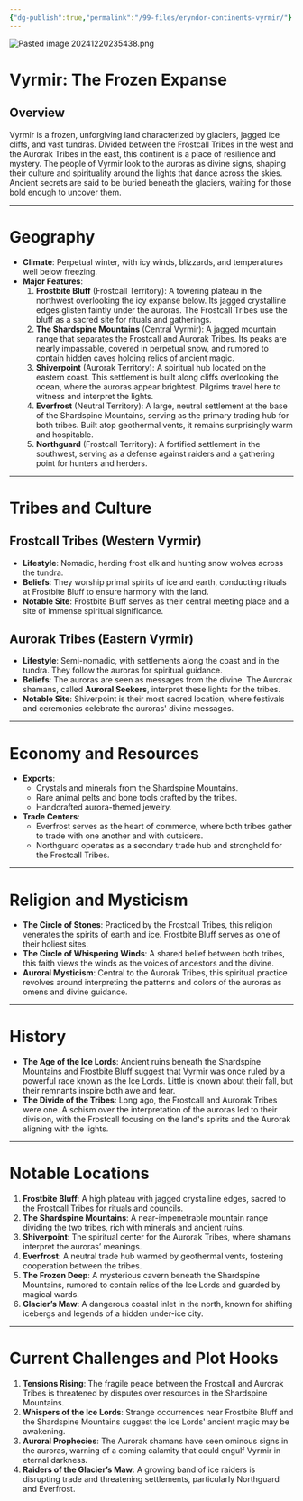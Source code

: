 ```yaml
---
{"dg-publish":true,"permalink":"/99-files/eryndor-continents-vyrmir/"}
---
```


![Pasted image 20241220235438.png](/img/user/98%20Attachments/Pasted%20image%2020241220235438.png)

# **Vyrmir: The Frozen Expanse**

## **Overview**

Vyrmir is a frozen, unforgiving land characterized by glaciers, jagged ice cliffs, and vast tundras. Divided between the Frostcall Tribes in the west and the Aurorak Tribes in the east, this continent is a place of resilience and mystery. The people of Vyrmir look to the auroras as divine signs, shaping their culture and spirituality around the lights that dance across the skies. Ancient secrets are said to be buried beneath the glaciers, waiting for those bold enough to uncover them.

---

# **Geography**

- **Climate**: Perpetual winter, with icy winds, blizzards, and temperatures well below freezing.
- **Major Features**:
    1. **Frostbite Bluff** (Frostcall Territory): A towering plateau in the northwest overlooking the icy expanse below. Its jagged crystalline edges glisten faintly under the auroras. The Frostcall Tribes use the bluff as a sacred site for rituals and gatherings.
    2. **The Shardspine Mountains** (Central Vyrmir): A jagged mountain range that separates the Frostcall and Aurorak Tribes. Its peaks are nearly impassable, covered in perpetual snow, and rumored to contain hidden caves holding relics of ancient magic.
    3. **Shiverpoint** (Aurorak Territory): A spiritual hub located on the eastern coast. This settlement is built along cliffs overlooking the ocean, where the auroras appear brightest. Pilgrims travel here to witness and interpret the lights.
    4. **Everfrost** (Neutral Territory): A large, neutral settlement at the base of the Shardspine Mountains, serving as the primary trading hub for both tribes. Built atop geothermal vents, it remains surprisingly warm and hospitable.
    5. **Northguard** (Frostcall Territory): A fortified settlement in the southwest, serving as a defense against raiders and a gathering point for hunters and herders.

---

# **Tribes and Culture**

## **Frostcall Tribes** (Western Vyrmir)

- **Lifestyle**: Nomadic, herding frost elk and hunting snow wolves across the tundra.
- **Beliefs**: They worship primal spirits of ice and earth, conducting rituals at Frostbite Bluff to ensure harmony with the land.
- **Notable Site**: Frostbite Bluff serves as their central meeting place and a site of immense spiritual significance.

## **Aurorak Tribes** (Eastern Vyrmir)

- **Lifestyle**: Semi-nomadic, with settlements along the coast and in the tundra. They follow the auroras for spiritual guidance.
- **Beliefs**: The auroras are seen as messages from the divine. The Aurorak shamans, called **Auroral Seekers**, interpret these lights for the tribes.
- **Notable Site**: Shiverpoint is their most sacred location, where festivals and ceremonies celebrate the auroras' divine messages.

---

# **Economy and Resources**

- **Exports**:
    - Crystals and minerals from the Shardspine Mountains.
    - Rare animal pelts and bone tools crafted by the tribes.
    - Handcrafted aurora-themed jewelry.
- **Trade Centers**:
    - Everfrost serves as the heart of commerce, where both tribes gather to trade with one another and with outsiders.
    - Northguard operates as a secondary trade hub and stronghold for the Frostcall Tribes.

---

# **Religion and Mysticism**

- **The Circle of Stones**: Practiced by the Frostcall Tribes, this religion venerates the spirits of earth and ice. Frostbite Bluff serves as one of their holiest sites.
- **The Circle of Whispering Winds**: A shared belief between both tribes, this faith views the winds as the voices of ancestors and the divine.
- **Auroral Mysticism**: Central to the Aurorak Tribes, this spiritual practice revolves around interpreting the patterns and colors of the auroras as omens and divine guidance.

---

# **History**

- **The Age of the Ice Lords**: Ancient ruins beneath the Shardspine Mountains and Frostbite Bluff suggest that Vyrmir was once ruled by a powerful race known as the Ice Lords. Little is known about their fall, but their remnants inspire both awe and fear.
- **The Divide of the Tribes**: Long ago, the Frostcall and Aurorak Tribes were one. A schism over the interpretation of the auroras led to their division, with the Frostcall focusing on the land's spirits and the Aurorak aligning with the lights.

---

# **Notable Locations**

1. **Frostbite Bluff**: A high plateau with jagged crystalline edges, sacred to the Frostcall Tribes for rituals and councils.
2. **The Shardspine Mountains**: A near-impenetrable mountain range dividing the two tribes, rich with minerals and ancient ruins.
3. **Shiverpoint**: The spiritual center for the Aurorak Tribes, where shamans interpret the auroras’ meanings.
4. **Everfrost**: A neutral trade hub warmed by geothermal vents, fostering cooperation between the tribes.
5. **The Frozen Deep**: A mysterious cavern beneath the Shardspine Mountains, rumored to contain relics of the Ice Lords and guarded by magical wards.
6. **Glacier’s Maw**: A dangerous coastal inlet in the north, known for shifting icebergs and legends of a hidden under-ice city.

---

# **Current Challenges and Plot Hooks**

1. **Tensions Rising**: The fragile peace between the Frostcall and Aurorak Tribes is threatened by disputes over resources in the Shardspine Mountains.
2. **Whispers of the Ice Lords**: Strange occurrences near Frostbite Bluff and the Shardspine Mountains suggest the Ice Lords' ancient magic may be awakening.
3. **Auroral Prophecies**: The Aurorak shamans have seen ominous signs in the auroras, warning of a coming calamity that could engulf Vyrmir in eternal darkness.
4. **Raiders of the Glacier’s Maw**: A growing band of ice raiders is disrupting trade and threatening settlements, particularly Northguard and Everfrost.
